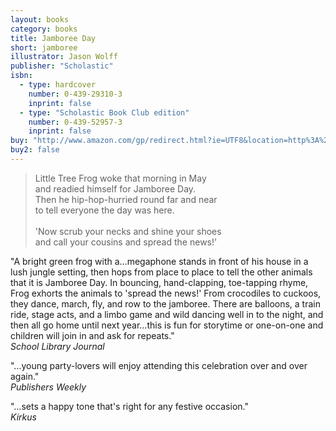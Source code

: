 ```yaml
---
layout: books
category: books
title: Jamboree Day
short: jamboree
illustrator: Jason Wolff
publisher: "Scholastic"
isbn:
  - type: hardcover
    number: 0-439-29310-3
    inprint: false
  - type: "Scholastic Book Club edition"
    number: 0-439-52957-3
    inprint: false
buy: "http://www.amazon.com/gp/redirect.html?ie=UTF8&location=http%3A%2F%2Fwww.amazon.com%2FJamboree-Day-Rhonda-Gowler-Greene%2Fdp%2F0439293103%3Fie%3DUTF8%26s%3Dbooks%26qid%3D1207814549%26sr%3D8-9&tag=rhondgowlegre-20&linkCode=ur2&camp=1789&creative=9325"
buy2: false
---
```


<blockquote class="excerpt"><p2 class="excerpt">
Little Tree Frog woke that morning in May <br />
and readied himself for Jamboree Day. <br />
Then he hip-hop-hurried round far and near <br />
to tell everyone the day was here.
<br /><br />
'Now scrub your necks and shine your shoes <br />
and call your cousins and spread the news!'
</p2></blockquote>

"A bright green frog with a…megaphone stands in front of his house in a lush jungle setting, then hops from place to place to tell the other animals that it is Jamboree Day. In bouncing, hand-clapping, toe-tapping rhyme, Frog exhorts the animals to 'spread the news!' From crocodiles to cuckoos, they dance, march, fly, and row to the jamboree. There are balloons, a train ride, stage acts, and a limbo game and wild dancing well in to the night, and then all go home until next year…this is fun for storytime or one-on-one and children will join in and ask for repeats."  
_School Library Journal_

"…young party-lovers will enjoy attending this celebration over and over again."  
_Publishers Weekly_

"…sets a happy tone that's right for any festive occasion."  
_Kirkus_